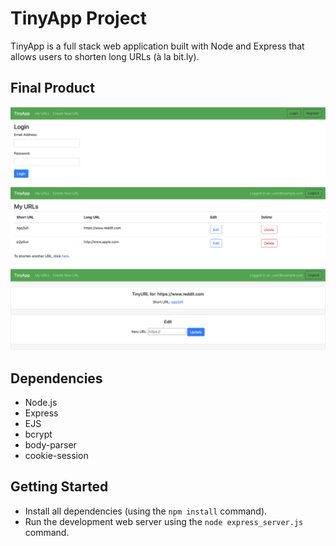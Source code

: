 # TinyApp Project

TinyApp is a full stack web application built with Node and Express that allows users to shorten long URLs (à la bit.ly).

## Final Product

!["Screenshot of TinyApp login page"](https://raw.githubusercontent.com/saadkureshi/tinyapp/master/docs/login-page.png)
!["Screenshot of My URLs page"](https://raw.githubusercontent.com/saadkureshi/tinyapp/master/docs/my-urls-page.png)
!["Screenshot of Edit URL page"](https://raw.githubusercontent.com/saadkureshi/tinyapp/master/docs/edit-urls-page.png)

## Dependencies

- Node.js
- Express
- EJS
- bcrypt
- body-parser
- cookie-session

## Getting Started

- Install all dependencies (using the `npm install` command).
- Run the development web server using the `node express_server.js` command.
